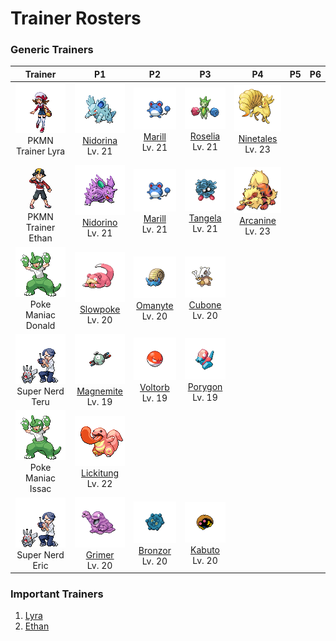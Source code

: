 # Trainer Rosters

### Generic Trainers

| Trainer | P1 | P2 | P3 | P4 | P5 | P6 |
|:-------:|:--:|:--:|:--:|:--:|:--:|:--:|
| ![PKMN Trainer Lyra](../../assets/important_trainers/lyra.png "PKMN Trainer Lyra")<br>PKMN Trainer Lyra | ![Nidorina](../../assets/sprites/nidorina/front.gif "Nidorina")<br>[Nidorina](../../pokemon/nidorina.md/)<br>Lv. 21 | ![Marill](../../assets/sprites/marill/front.gif "Marill")<br>[Marill](../../pokemon/marill.md/)<br>Lv. 21 | ![Roselia](../../assets/sprites/roselia/front.gif "Roselia")<br>[Roselia](../../pokemon/roselia.md/)<br>Lv. 21 | ![Ninetales](../../assets/sprites/ninetales/front.gif "Ninetales")<br>[Ninetales](../../pokemon/ninetales.md/)<br>Lv. 23 |
| ![PKMN Trainer Ethan](../../assets/important_trainers/ethan.png "PKMN Trainer Ethan")<br>PKMN Trainer Ethan | ![Nidorino](../../assets/sprites/nidorino/front.gif "Nidorino")<br>[Nidorino](../../pokemon/nidorino.md/)<br>Lv. 21 | ![Marill](../../assets/sprites/marill/front.gif "Marill")<br>[Marill](../../pokemon/marill.md/)<br>Lv. 21 | ![Tangela](../../assets/sprites/tangela/front.gif "Tangela")<br>[Tangela](../../pokemon/tangela.md/)<br>Lv. 21 | ![Arcanine](../../assets/sprites/arcanine/front.gif "Arcanine")<br>[Arcanine](../../pokemon/arcanine.md/)<br>Lv. 23 |
| ![Poke Maniac Donald](../../assets/trainers/poke_maniac.png "Poke Maniac Donald")<br>Poke Maniac Donald | ![Slowpoke](../../assets/sprites/slowpoke/front.gif "Slowpoke")<br>[Slowpoke](../../pokemon/slowpoke.md/)<br>Lv. 20 | ![Omanyte](../../assets/sprites/omanyte/front.gif "Omanyte")<br>[Omanyte](../../pokemon/omanyte.md/)<br>Lv. 20 | ![Cubone](../../assets/sprites/cubone/front.gif "Cubone")<br>[Cubone](../../pokemon/cubone.md/)<br>Lv. 20 |
| ![Super Nerd Teru](../../assets/trainers/super_nerd.png "Super Nerd Teru")<br>Super Nerd Teru | ![Magnemite](../../assets/sprites/magnemite/front.gif "Magnemite")<br>[Magnemite](../../pokemon/magnemite.md/)<br>Lv. 19 | ![Voltorb](../../assets/sprites/voltorb/front.gif "Voltorb")<br>[Voltorb](../../pokemon/voltorb.md/)<br>Lv. 19 | ![Porygon](../../assets/sprites/porygon/front.gif "Porygon")<br>[Porygon](../../pokemon/porygon.md/)<br>Lv. 19 |
| ![Poke Maniac Issac](../../assets/trainers/poke_maniac.png "Poke Maniac Issac")<br>Poke Maniac Issac | ![Lickitung](../../assets/sprites/lickitung/front.gif "Lickitung")<br>[Lickitung](../../pokemon/lickitung.md/)<br>Lv. 22 |
| ![Super Nerd Eric](../../assets/trainers/super_nerd.png "Super Nerd Eric")<br>Super Nerd Eric | ![Grimer](../../assets/sprites/grimer/front.gif "Grimer")<br>[Grimer](../../pokemon/grimer.md/)<br>Lv. 20 | ![Bronzor](../../assets/sprites/bronzor/front.gif "Bronzor")<br>[Bronzor](../../pokemon/bronzor.md/)<br>Lv. 20 | ![Kabuto](../../assets/sprites/kabuto/front.gif "Kabuto")<br>[Kabuto](../../pokemon/kabuto.md/)<br>Lv. 20 |


### Important Trainers

1. [Lyra](important_trainers.md#lyra)
1. [Ethan](important_trainers.md#ethan)
